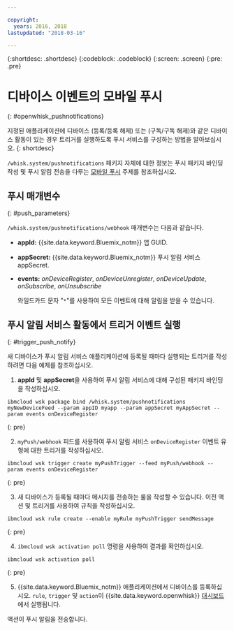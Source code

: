 ```yaml
---

copyright:
  years: 2016, 2018
lastupdated: "2018-03-16"

---
```


{:shortdesc: .shortdesc}
{:codeblock: .codeblock}
{:screen: .screen}
{:pre: .pre}

# 디바이스 이벤트의 모바일 푸시
{: #openwhisk_pushnotifications}

지정된 애플리케이션에 디바이스 (등록/등록 해제) 또는 (구독/구독 해제)와 같은 디바이스 활동이 있는 경우 트리거를 실행하도록 푸시 서비스를 구성하는 방법을 알아보십시오.
{: shortdesc}

`/whisk.system/pushnotifications` 패키지 자체에 대한 정보는 푸시 패키지 바인딩 작성 및 푸시 알림 전송을 다루는 [모바일 푸시](./mobile_push_actions.html) 주제를 참조하십시오.

## 푸시 매개변수
{: #push_parameters}

`/whisk.system/pushnotifications/webhook` 매개변수는 다음과 같습니다.
- **appId:** {{site.data.keyword.Bluemix_notm}} 앱 GUID.
- **appSecret:** {{site.data.keyword.Bluemix_notm}} 푸시 알림 서비스 appSecret.
- **events:** _onDeviceRegister_, _onDeviceUnregister_, _onDeviceUpdate_, _onSubscribe_, _onUnsubscribe_

  와일드카드 문자 "`*`"를 사용하여 모든 이벤트에 대해 알림을 받을 수 있습니다.

## 푸시 알림 서비스 활동에서 트리거 이벤트 실행
{: #trigger_push_notify}

새 디바이스가 푸시 알림 서비스 애플리케이션에 등록될 때마다 실행되는 트리거를 작성하려면 다음 예제를 참조하십시오.

1. **appId** 및 **appSecret**을 사용하여 푸시 알림 서비스에 대해 구성된 패키지 바인딩을 작성하십시오.
  ```
  ibmcloud wsk package bind /whisk.system/pushnotifications myNewDeviceFeed --param appID myapp --param appSecret myAppSecret --param events onDeviceRegister
  ```
  {: pre}

2. `myPush/webhook` 피드를 사용하여 푸시 알림 서비스 `onDeviceRegister` 이벤트 유형에 대한 트리거를 작성하십시오.
  ```
  ibmcloud wsk trigger create myPushTrigger --feed myPush/webhook --param events onDeviceRegister
  ```
  {: pre}

3. 새 디바이스가 등록될 때마다 메시지를 전송하는 룰을 작성할 수 있습니다. 이전 액션 및 트리거를 사용하여 규칙을 작성하십시오.
  ```
  ibmcloud wsk rule create --enable myRule myPushTrigger sendMessage
  ```
  {: pre}

4. `ibmcloud wsk activation poll` 명령을 사용하여 결과를 확인하십시오.
  ```
  ibmcloud wsk activation poll
  ```
  {: pre}

5. {{site.data.keyword.Bluemix_notm}} 애플리케이션에서 디바이스를 등록하십시오. `rule`, `trigger` 및 `action`이 {{site.data.keyword.openwhisk}} [대시보드](https://console.bluemix.net/openwhisk/dashboard)에서 실행됩니다.

  액션이 푸시 알림을 전송합니다.
